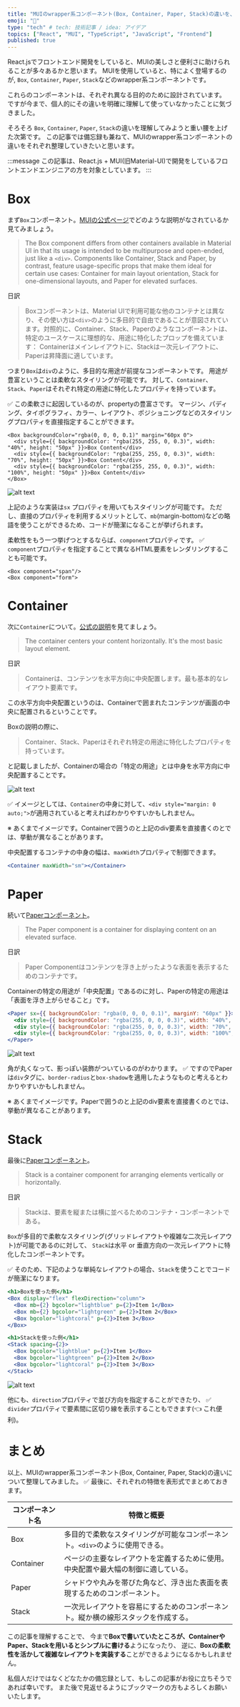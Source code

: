```yaml
---
title: "MUIのwrapper系コンポーネント(Box, Container, Paper, Stack)の違いを、そろそろ理解してみた"
emoji: "🎁"
type: "tech" # tech: 技術記事 / idea: アイデア
topics: ["React", "MUI", "TypeScript", "JavaScript", "Frontend"]
published: true
---
```



React.jsでフロントエンド開発をしていると、MUIの美しさと便利さに助けられることが多々あるかと思います。
MUIを使用していると、特によく登場するのが, `Box`, `Container`, `Paper`, `Stack`などのwrapper系コンポーネントです。

これらのコンポーネントは、それぞれ異なる目的のために設計されています。
ですが今まで、個人的にその違いを明確に理解して使っていなかったことに気づきました。

そろそろ `Box`, `Container`, `Paper`, `Stack`の違いを理解してみようと重い腰を上げた次第です。
この記事では備忘録も兼ねて、MUIのwrapper系コンポーネントの違いをそれぞれ整理していきたいと思います。

:::message
この記事は、React.js + MUI(旧Material-UI)で開発をしているフロントエンドエンジニアの方を対象としています。
:::


# Box

まず`Box`コンポーネント。[MUIの公式ページ](https://mui.com/material-ui/react-box/)でどのような説明がなされているか見てみましょう。


> The Box component differs from other containers available in Material UI in that its usage is intended to be multipurpose and open-ended, just like a `<div>`. Components like Container, Stack and Paper, by contrast, feature usage-specific props that make them ideal for certain use cases: Container for main layout orientation, Stack for one-dimensional layouts, and Paper for elevated surfaces.

日訳
> Boxコンポーネントは、Material UIで利用可能な他のコンテナとは異なり、その使い方は`<div>`のように多目的で自由であることが意図されています。対照的に、Container、Stack、Paperのようなコンポーネントは、特定のユースケースに理想的な、用途に特化したプロップを備えています： Containerはメインレイアウトに、Stackは一次元レイアウトに、Paperは昇降面に適しています。

つまり`Box`は`div`のように、多目的な用途が前提なコンポーネントです。
用途が豊富ということは柔軟なスタイリングが可能です。
対して、`Container`、`Stack`、`Paper`はそれぞれ特定の用途に特化したプロパティを持っています。

✅ この柔軟さに起因しているのが、propertyの豊富さです。
マージン、パディング、タイポグラフィ、カラー、レイアウト、ポジショニングなどのスタイリングプロパティを直接指定することができます。

```tsx
<Box backgroundColor="rgba(0, 0, 0, 0.1)" margin="60px 0">
  <div style={{ backgroundColor: "rgba(255, 255, 0, 0.3)", width: "40%", height: "50px" }}>Box Content</div>
  <div style={{ backgroundColor: "rgba(255, 255, 0, 0.3)", width: "70%", height: "50px" }}>Box Content</div>
  <div style={{ backgroundColor: "rgba(255, 255, 0, 0.3)", width: "100%", height: "50px" }}>Box Content</div>
</Box>
```      


![alt text](/images/doc9/image9-2.png)



上記のような実装は`sx` プロパティを用いてもスタイリングが可能です。
ただし、直接のプロパティを利用するメリットとして、`mb`(margin-bottom)などの略語を使うことができるため、コードが簡潔になることが挙げられます。



柔軟性をもう一つ挙げつとするならば、`component`プロパティです。
✅ `component`プロパティを指定することで異なるHTML要素をレンダリングすることも可能です。

```tsx
<Box component="span"/>
<Box component="form">
```


# Container

次に`Container`について。[公式の説明](https://mui.com/material-ui/react-container/)を見てましょう。

> The container centers your content horizontally. It's the most basic layout element.

日訳
> Containerは、コンテンツを水平方向に中央配置します。最も基本的なレイアウト要素です。

この水平方向中央配置というのは、Containerで囲まれたコンテンツが画面の中央に配置されるということです。

Boxの説明の際に、
>Container、Stack、Paperはそれぞれ特定の用途に特化したプロパティを持っています。

と記載しましたが、Containerの場合の「特定の用途」とは中身を水平方向に中央配置することです。

![alt text](/images/doc9/image9-1.png)

✅ イメージとしては、`Container`の中身に対して、`<div style="margin: 0 auto;">`が適用されていると考えればわかりやすいかもしれません。

※ あくまでイメージです。Containerで囲うのと上記のdiv要素を直接書くのとでは、挙動が異なることがあります。


中央配置するコンテナの中身の幅は、`maxWidth`プロパティで制御できます。

```jsx
<Container maxWidth="sm"></Container>
```

# Paper

続いて[Paperコンポーネント](https://mui.com/material-ui/react-paper/)。

> The Paper component is a container for displaying content on an elevated surface.

日訳
> Paper Componentはコンテンツを浮き上がったような表面を表示するためのコンテナです。

Containerの特定の用途が「中央配置」であるのに対し、Paperの特定の用途は「表面を浮き上がらせること」です。

```jsx
<Paper sx={{ backgroundColor: "rgba(0, 0, 0, 0.1)", marginY: "60px" }}>
  <div style={{ backgroundColor: "rgba(255, 0, 0, 0.3)", width: "40%", height: "50px" }}>Paper Content</div>
  <div style={{ backgroundColor: "rgba(255, 0, 0, 0.3)", width: "70%", height: "50px" }}>Paper Content</div>
  <div style={{ backgroundColor: "rgba(255, 0, 0, 0.3)", width: "100%", height: "50px" }}>Paper Content</div>
</Paper>
```

![alt text](/images/doc9/image9-3.png)


角が丸くなって、影っぽい装飾がついているのがわかります。
✅ ですのでPaperは`div`タグに、`border-radius`と`box-shadow`を適用したようなものと考えるとわかりやすいかもしれません。

※ あくまでイメージです。Paperで囲うのと上記のdiv要素を直接書くのとでは、挙動が異なることがあります。

# Stack

最後に[Paperコンポーネント](https://mui.com/material-ui/react-stack/)。

> Stack is a container component for arranging elements vertically or horizontally.

日訳
> Stackは、要素を縦または横に並べるためのコンテナ・コンポーネントである。

`Box`が多目的で柔軟なスタイリング(グリッドレイアウトや複雑な二次元レイアウト)が可能であるのに対して、
`Stack`は水平 or 垂直方向の一次元レイアウトに特化したコンポーネントです。


✅ そのため、下記のような単純なレイアウトの場合、`Stack`を使うことでコードが簡潔になります。


```jsx
<h1>Boxを使った例</h1>
<Box display="flex" flexDirection="column">
  <Box mb={2} bgcolor="lightblue" p={2}>Item 1</Box>
  <Box mb={2} bgcolor="lightgreen" p={2}>Item 2</Box>
  <Box bgcolor="lightcoral" p={2}>Item 3</Box>
</Box>

<h1>Stackを使った例</h1>
<Stack spacing={2}>
  <Box bgcolor="lightblue" p={2}>Item 1</Box>
  <Box bgcolor="lightgreen" p={2}>Item 2</Box>
  <Box bgcolor="lightcoral" p={2}>Item 3</Box>
</Stack>
```

![alt text](/images/doc9/image9-4.png)

他にも、`direction`プロパティで並び方向を指定することができたり、
✅ `divider`プロパティで要素間に区切り線を表示することもできます(👈 これ便利)。



# まとめ

以上、MUIのwrapper系コンポーネント(Box, Container, Paper, Stack)の違いについて整理してみました。
✅ 最後に、それぞれの特徴を表形式でまとめておきます。

| コンポーネント名 | 特徴と概要 |
|----------------|----------------|
| Box            | 多目的で柔軟なスタイリングが可能なコンポーネント。`<div>`のように使用できる。 |
| Container      | ページの主要なレイアウトを定義するために使用。中央配置や最大幅の制御に適している。 |
| Paper          | シャドウや丸みを帯びた角など、浮き出た表面を表現するためのコンポーネント。 |
| Stack          | 一次元レイアウトを容易にするためのコンポーネント。縦か横の線形スタックを作成する。 |


この記事を理解することで、
今まで**Boxで書いていたところが、ContainerやPaper、Stackを用いるとシンプルに書ける**ようになったり、
逆に、**Boxの柔軟性を活かして複雑なレイアウトを実装する**ことができるようになるかもしれません。

私個人だけではなくどなたかの備忘録として、もしこの記事がお役に立ちそうであれば幸いです。
また後で見返せるようにブックマークの方もよろしくお願いいたします。
